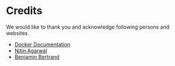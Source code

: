 # Credits

We would like to thank you and acknowledge following persons and websites.

- [Docker Documentation](https://docs.docker.com/)
- [Nitin Agarwal](https://medium.com/@nagarwal)
- [Benjamin Bertrand](https://beenje.github.io/blog/)

